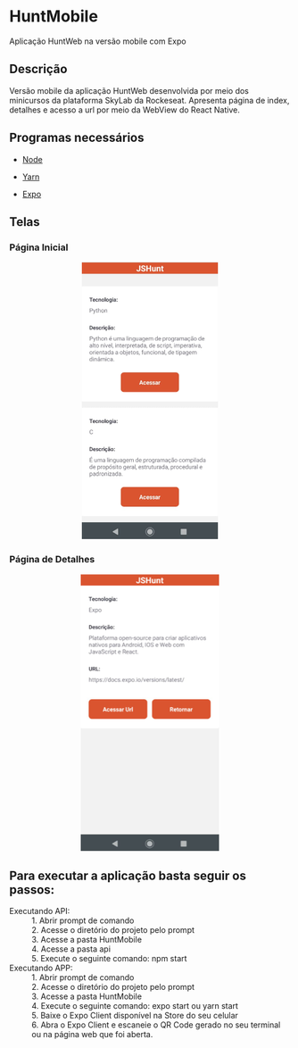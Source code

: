 # HuntMobile
Aplicação HuntWeb na versão mobile com Expo

## Descrição

Versão mobile da aplicação HuntWeb desenvolvida por meio dos minicursos da plataforma SkyLab da Rockeseat. 
Apresenta página de index, detalhes e acesso a url por meio da WebView do React Native.

## Programas necessários
  
  - [Node](https://nodejs.org/en/download/)
  + [Yarn](https://classic.yarnpkg.com/pt-BR/docs/install/#windows-stable)
  - [Expo](https://docs.expo.io/versions/v37.0.0/get-started/installation/)  
  
## Telas    
  
### Página Inicial

<p align="center">
  <img src="https://github.com/arthurmdros/HuntMobile/blob/master/index.png">
</p>

### Página de Detalhes

<p align="center">
  <img src="https://github.com/arthurmdros/HuntMobile/blob/master/detail.png">
</p>

## Para executar a aplicação basta seguir os passos:
  
<dl>
  <dt>Executando API:</dt>
  <dd>1. Abrir prompt de comando</dd>
  <dd>2. Acesse o diretório do projeto pelo prompt</dd>
  <dd>3. Acesse a pasta HuntMobile</dd>
  <dd>4. Acesse a pasta api</dd>
  <dd>5. Execute o seguinte comando: npm start</dd>

  <dt>Executando APP:</dt>
  <dd>1. Abrir prompt de comando</dd>
  <dd>2. Acesse o diretório do projeto pelo prompt</dd>
  <dd>3. Acesse a pasta HuntMobile</dd>
  <dd>4. Execute o seguinte comando: expo start ou  yarn start</dd>
  <dd>5. Baixe o Expo Client disponível na Store do seu celular</dd>
  <dd>6. Abra o Expo Client e escaneie o QR Code gerado no seu terminal ou na página web que foi aberta.</dd>
</dl>
